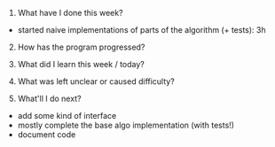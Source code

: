 1. What have I done this week?

- started naive implementations of parts of the algorithm (+ tests): 3h

2. How has the program progressed?

3. What did I learn this week / today?

4. What was left unclear or caused difficulty?

5. What'll I do next?

- add some kind of interface
- mostly complete the base algo implementation (with tests!)
- document code
